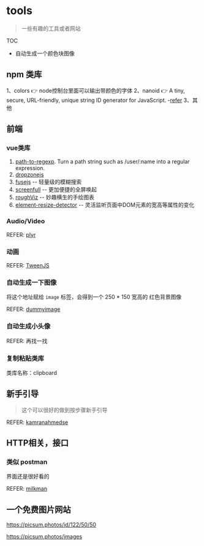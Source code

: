 
# tools

> 一些有趣的工具或者网站

TOC

* 自动生成一个颜色块图像

## npm 类库

1、colors 👉 node控制台里面可以输出带颜色的字体
2、nanoid 👉 A tiny, secure, URL-friendly, unique string ID generator for JavaScript.
  -[refer](https://github.com/ai/nanoid/)
3、其他

## 前端

### vue类库

1. [path-to-regexp](https://www.npmjs.com/package/path-to-regexp). Turn a path string such as /user/:name into a regular expression.
2. [dropzonejs](https://www.dropzonejs.com/)
3. [fusejs](https://fusejs.io/) -- 轻量级的模糊搜索
4. [screenfull](https://www.npmjs.com/package/screenfull) -- 更加便捷的全屏唤起
5. [roughViz](https://github.com/jwilber/roughViz) -- 妙趣横生的手绘图表
6. [element-resize-detector](https://www.npmjs.com/package/element-resize-detector) -- 灵活监听页面中DOM元素的宽高等属性的变化

### Audio/Video

REFER:
[plyr](https://plyr.io/)

### 动画

REFER:
[TweenJS](https://www.createjs.com/docs/tweenjs/modules/TweenJS.html)

### 自动生成一下图像

将这个地址赋给 `image` 标签，会得到一个 250 * 150 宽高的 红色背景图像

REFER:
[dummyimage](https://dummyimage.com/250x150/ff000)

### 自动生成小头像

REFER:
再找一找

### 复制粘贴类库

类库名称：clipboard

## 新手引导

> 这个可以很好的做到按步骤新手引导

REFER:
[kamranahmedse](https://github.com/kamranahmedse/driver.js)

## HTTP相关，接口

### 类似 postman

界面还是很好看的

REFER:
[milkman](https://github.com/warmuuh/milkman/releases)

## 一个免费图片网站

https://picsum.photos/id/122/50/50

https://picsum.photos/images
